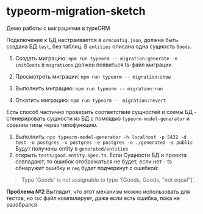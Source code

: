 # typeorm-migration-sketch

Демо работы с миграциями в typeORM

Подключение к БД настраивается в `ormconfig.json`, должна быть создана БД `test`, без таблиц.
В `entities` описана одна сущность `Goods`.

1. Создать миграцию:
`npm run typeorm -- migration:generate -n initGoods`
в `migrations` должен появиться ts-файл миграции.

1. Просмотреть миграции:
`npm run typeorm -- migration:show`

1. Выполнить миграцию:
`npm run typeorm -- migration:run`

1. Откатить миграцию:
`npm run typeorm -- migration:revert`

Есть способ частично проверить соответствие сущностей и схемы БД - сгенерировать сущности из БД с помощью `typeorm-model-generator` и сравнив типы через типофункцию.

1. Выполнить:
`npx typeorm-model-generator -h localhost -p 5432 -d test -u postgres -x postgres -e postgres -o ./generated -s public`
Будут получены entity в `generated/entities`
2. открыть `tests/good.entity.spec.ts`. Если Сущности БД и проекта совпадают, то ошибок отображаться не будет, если нет - ts обнаружит ошибку и `req` будет подчеркнут с ошибкой:
> Type 'Goods' is not assignable to type '[Goods, Goods, "not equal"]'.

**Проблема №2** Выглядит, что этот механизм можно использовать для тестов, но tsc файл компилирует, даже если есть ошибка, пока не разобрался
